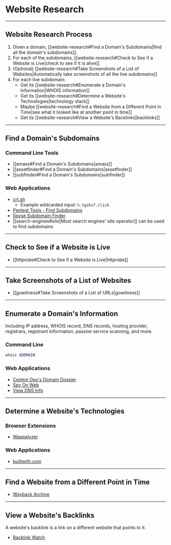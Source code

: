 # Website Research

---

## Website Research Process

1. Given a domain, [[website-research#Find a Domain's Subdomains|find all the domain's subdomains]].
2. For each of the subdomains, [[website-research#Check to See if a Website is Live|check to see if it is alive]].
3. (Optional) [[website-research#Take Screenshots of a List of Websites|Automatically take screenshots of all the live subdomains]]
4. For each live subdomain:
	- Get its [[website-research#Enumerate a Domain's Information|WHOIS information]]
	- Get its [[website-research#Determine a Website's Technologies|technology stack]]
	- Maybe [[website-research#Find a Website from a Different Point in Time|see what it looked like at another point in time]]
	- Get its [[website-research#View a Website's Backlinks|backlinks]]

---

## Find a Domain's Subdomains

### Command Line Tools

- [[amass#Find a Domain's Subdomains|amass]]
- [[assetfinder#Find a Domain's Subdomains|assetfinder]]
- [[subfinder#Find a Domain's Subdomains|subfinder]]

### Web Applications

- [crt.sh](https://crt.sh/)
	- Example wildcarded input: `%.tgihif.click`
- [Pentest Tools - Find Subdomains](https://pentest-tools.com/information-gathering/find-subdomains-of-domain)
- [Spyse Subdomain Finder](https://spyse.com/tools/subdomain-finder)
- [[search-engines#site|Most search engines' site operator]] can be used to find subdomains

---

## Check to See if a Website is Live

- [[httprobe#Check to See if a Website is Live|httprobe]]

---

## Take Screenshots of a List of Websites

- [[gowitness#Take Screenshots of a List of URLs|gowitness]]

---

## Enumerate a Domain's Information

Including IP address, WHOIS record, DNS records, hosting provider, registrars, registrant information, passive service scanning, and more.

### Command Line

```bash
whois $DOMAIN
```

### Web Applications

- [Centrol Ops's Domain Dossier](https://centralops.net/co/)
- [Spy On Web](https://spyonweb.com)
- [View DNS Info](https://viewdns.info)

---

## Determine a Website's Technologies

### Browser Extensions

- [Wappalyzer](https://github.com/twintproject/twint)

### Web Applications

- [builtwith.com](https://builtwith.com/)

---

## Find a Website from a Different Point in Time

- [Wayback Archive](http://web.archive.org/)

---

## View a Website's Backlinks

A website's backlink is a link on a different website that points to it.

- [Backlink Watch](https://backlinkwatch.com)
